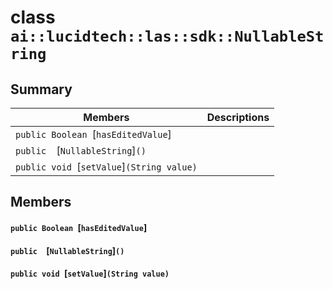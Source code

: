 # class `ai::lucidtech::las::sdk::NullableString` 

## Summary

 Members                        | Descriptions                                
--------------------------------|---------------------------------------------
`public Boolean `[`hasEditedValue`] | 
`public  `[`NullableString`]`()` | 
`public void `[`setValue`]`(String value)` | 

## Members

#### `public Boolean `[`hasEditedValue`] 

#### `public  `[`NullableString`]`()` 

#### `public void `[`setValue`]`(String value)` 

